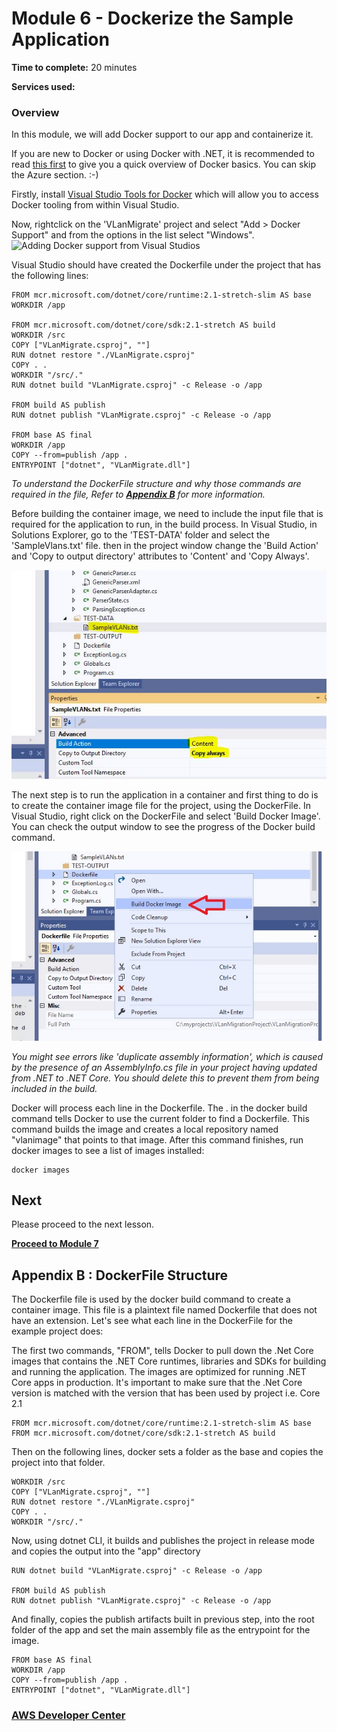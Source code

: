 # Module 6 - Dockerize the Sample Application


**Time to complete:** 20 minutes

**Services used:**


### Overview

In this module, we will add Docker support to our app and containerize it. 

If you are new to Docker or using Docker with .NET, it is recommended to read [this first](https://docs.microsoft.com/en-us/dotnet/core/docker/intro-net-docker) to give you a quick overview of Docker basics. You can skip the Azure section. :-)

Firstly, install [Visual Studio Tools for Docker](https://docs.microsoft.com/en-us/dotnet/standard/containerized-lifecycle-architecture/design-develop-containerized-apps/visual-studio-tools-for-docker) which will allow you to access Docker tooling from within Visual Studio.

Now, rightclick on the 'VLanMigrate' project and select "Add > Docker Support" and from the options in the list select "Windows". 
![Adding Docker support from Visual Studios](/images/module-6/AddDockerSupport-2.jpg)

Visual Studio should have created the Dockerfile under the project that has the following lines:

``` shell
FROM mcr.microsoft.com/dotnet/core/runtime:2.1-stretch-slim AS base
WORKDIR /app

FROM mcr.microsoft.com/dotnet/core/sdk:2.1-stretch AS build
WORKDIR /src
COPY ["VLanMigrate.csproj", ""]
RUN dotnet restore "./VLanMigrate.csproj"
COPY . .
WORKDIR "/src/."
RUN dotnet build "VLanMigrate.csproj" -c Release -o /app

FROM build AS publish
RUN dotnet publish "VLanMigrate.csproj" -c Release -o /app

FROM base AS final
WORKDIR /app
COPY --from=publish /app .
ENTRYPOINT ["dotnet", "VLanMigrate.dll"]
```
_To understand the DockerFile structure and why those commands are required in the file, Refer to  <a href="#appendix-b">**Appendix B**</a> for more information._

Before building the container image, we need to include the input file that is required for the application to run, in the build process. In Visual Studio, in Solutions Explorer, go to the 'TEST-DATA' folder and select the 'SampleVlans.txt' file. then in the project window change the 'Build Action' and 'Copy to output directory' attributes to 'Content' and 'Copy Always'. 

![Adding Input Text File](/images/module-6/AddContentFiles.jpg)

The next step is to run the application in a container and first thing to do is to create the container image file for the project, using the DockerFile. In Visual Studio, right click on the DockerFile and select 'Build Docker Image'. You can check the output window to see the progress of the Docker build command.

![Build Docker Image](/images/module-6/BuildDockerImage.jpg)

_You might see errors like 'duplicate assembly information', which is caused by the presence of an AssemblyInfo.cs file in your project having updated from .NET to .NET Core. You should delete this to prevent them from being included in the build._

Docker will process each line in the Dockerfile. The . in the docker build command tells Docker to use the current folder to find a Dockerfile. This command builds the image and creates a local repository named "vlanimage" that points to that image. After this command finishes, run docker images to see a list of images installed:

```shell
docker images
```

## Next

Please proceed to the next lesson.

**[Proceed to Module 7](/module-7)**

<a id='appendix-b'></a>
## Appendix B : DockerFile Structure
The Dockerfile file is used by the docker build command to create a container image. This file is a plaintext file named Dockerfile that does not have an extension. Let's see what each line in the DockerFile for the example project does:

The first two commands, "FROM", tells Docker to pull down the .Net Core images that contains the .NET Core runtimes, libraries and SDKs for building and running the application. The images are optimized for running .NET Core apps in production. It's important to make sure that the .Net Core version is matched with the version that has been used by project i.e. Core 2.1

```shell
FROM mcr.microsoft.com/dotnet/core/runtime:2.1-stretch-slim AS base
FROM mcr.microsoft.com/dotnet/core/sdk:2.1-stretch AS build
```

Then on the following lines, docker sets a folder as the base and copies the project into that folder.
```shell
WORKDIR /src
COPY ["VLanMigrate.csproj", ""]
RUN dotnet restore "./VLanMigrate.csproj"
COPY . .
WORKDIR "/src/."
```
Now, using dotnet CLI, it builds and publishes the project in release mode and copies the output into the "app" directory
```shell
RUN dotnet build "VLanMigrate.csproj" -c Release -o /app

FROM build AS publish
RUN dotnet publish "VLanMigrate.csproj" -c Release -o /app
```
And finally, copies the publish artifacts built in previous step, into the root folder of the app and set the main assembly file as the entrypoint for the image.
```shell
FROM base AS final
WORKDIR /app
COPY --from=publish /app .
ENTRYPOINT ["dotnet", "VLanMigrate.dll"]
```


### [AWS Developer Center](https://developer.aws)
